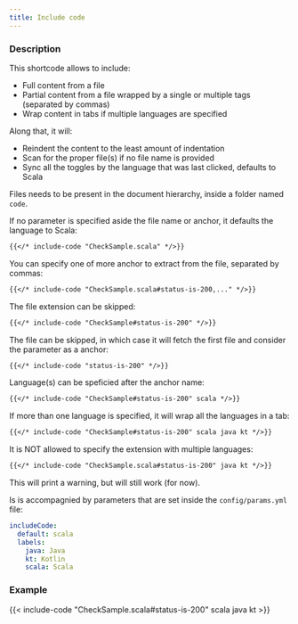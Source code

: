 ```yaml
---
title: Include code
---
```


### Description

This shortcode allows to include:

* Full content from a file
* Partial content from a file wrapped by a single or multiple tags (separated by commas)
* Wrap content in tabs if multiple languages are specified

Along that, it will:

* Reindent the content to the least amount of indentation
* Scan for the proper file(s) if no file name is provided
* Sync all the toggles by the language that was last clicked, defaults to Scala

Files needs to be present in the document hierarchy, inside a folder named `code`.

If no parameter is specified aside the file name or anchor, it defaults the language to Scala:

```markdown
{{</* include-code "CheckSample.scala" */>}}
```

You can specify one of more anchor to extract from the file, separated by commas:

```markdown
{{</* include-code "CheckSample.scala#status-is-200,..." */>}}
```

The file extension can be skipped:

```markdown
{{</* include-code "CheckSample#status-is-200" */>}}
```

The file can be skipped, in which case it will fetch the first file and consider the parameter as a anchor:

```markdown
{{</* include-code "status-is-200" */>}}
```

Language(s) can be speficied after the anchor name:

```markdown
{{</* include-code "CheckSample#status-is-200" scala */>}}
```

If more than one language is specified, it will wrap all the languages in a tab:

```markdown
{{</* include-code "CheckSample#status-is-200" scala java kt */>}}
```

It is NOT allowed to specify the extension with multiple languages:

```markdown
{{</* include-code "CheckSample.scala#status-is-200" java kt */>}}
```

This will print a warning, but will still work (for now).

Is is accompagnied by parameters that are set inside the `config/params.yml` file:

```yaml
includeCode:
  default: scala
  labels:
    java: Java
    kt: Kotlin
    scala: Scala
```
### Example

{{< include-code "CheckSample.scala#status-is-200" scala java kt >}}
